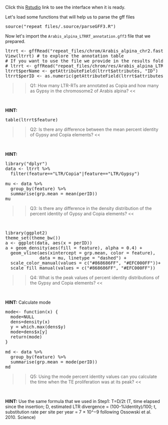 Click this [Rstudio](https://[[HOST_SUBDOMAIN]]-8787-[[KATACODA_HOST]].environments.katacoda.com/) link to see the interface when it is ready. 

Let's load some functions that will help us to parse the gff files

<pre class="file" data-target="clipboard">
source("repeat_files/.source/parseGFF3.R")
</pre>

Now let's import the `Arabis_alpina_LTRRT_annotation.gff3` file that we prepared.

<pre class="file" data-target="clipboard">
ltrrt <- gffRead("repeat_files/chrom/Arabis_alpina_chr2.fasta.mod.EDTA.raw/Arabis_alpina_LTRRT_annotation.gff3")
View(ltrrt) # to explore the annotation table
# If you want to use the file we provide in the results folder, run:
# ltrrt <- gffRead("repeat_files/chrom/res/Arabis_alpina_LTRRT_annotation.gff3")
ltrrt$perName <- getAttributeField(ltrrt$attributes, "ID")
ltrrt$perID <- as.numeric(getAttributeField(ltrrt$attributes, "ltr_identity"))*100
</pre>


>>Q1: How many LTR-RTs are annotated as Copia and how many as Gypsy in the chromosome2 of Arabis alpina? <<

<br/>

**HINT:**
<pre class="file" data-target="clipboard">
table(ltrrt$feature)
</pre>

>>Q2: Is there any difference between the mean percent identity of Gypsy and Copia elements? <<

<br/>

**HINT:**
<pre class="file" data-target="clipboard">
library("dplyr")
data <- ltrrt %>%
  filter(feature=="LTR/Copia"|feature=="LTR/Gypsy")

mu <- data %>% 
  group_by(feature) %>%
  summarise(grp.mean = mean(perID))
mu
</pre>

>>Q3: Is there any difference in the density distribution of the percent identity of Gypsy and Copia elements? <<

<br/>

<pre class="file" data-target="clipboard">
library(ggplot2)
theme_set(theme_bw())
a <- ggplot(data, aes(x = perID))
a + geom_density(aes(fill = feature), alpha = 0.4) +
  geom_vline(aes(xintercept = grp.mean, color = feature),
             data = mu, linetype = "dashed") +
  scale_color_manual(values = c("#868686FF", "#EFC000FF"))+
  scale_fill_manual(values = c("#868686FF", "#EFC000FF"))
</pre>

>>Q4: What is the peak values of percent identity distributions of the Gypsy and Copia elements? <<

<br/>

**HINT:** Calculate mode
<pre class="file" data-target="clipboard">
mode<- function(x) {
  mode=NULL
  dens=density(x)
  y = which.max(dens$y)
  mode=dens$x[y]
  return(mode)
}

md <- data %>% 
  group_by(feature) %>%
  summarise(grp.mean = mode(perID))
md
</pre>

>>Q5: Using the mode percent identity values can you calculate the time when the TE proliferation was at its peak? <<

<br/>

**HINT:** Use the same formula that we used in Step1: T=D/2t (T, time elapsed since the insertion; D, estimated LTR divergence = (100-%Identity)/100; t,  substitution rate per site per year = 7 × 10^−9 following Ossowski et al. 2010. Science)
